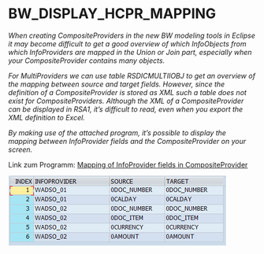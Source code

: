 # BW_DISPLAY_HCPR_MAPPING

*When creating CompositeProviders in the new BW modeling tools in Eclipse it may become difficult to get a good overview of which InfoObjects from which InfoProviders are mapped in the Union or Join part, especially when your CompositeProvider contains many objects.*

*For MultiProviders we can use table RSDICMULTIIOBJ to get an overview of the mapping between source and target fields. However, since the definition of a CompositeProvider is stored as XML such a table does not exist for CompositeProviders. Although the XML of a CompositeProvider can be displayed in RSA1, ít’s difficult to read, even when you export the XML definition to Excel.*

*By making use of the attached program, it’s possible to display the mapping between InfoProvider fields and the CompositeProvider on your screen.*

Link zum Programm: [Mapping of InfoProvider fields in CompositeProvider](https://blogs.sap.com/2016/03/04/mapping-of-infoprovider-fields-in-compositeprovider/)

![](img/output-hcpr-program2.png)
